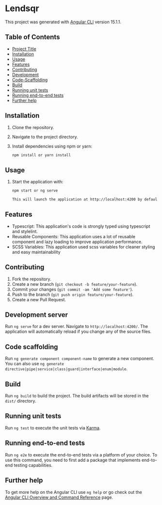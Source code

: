 # Lendsqr

This project was generated with [Angular CLI](https://github.com/angular/angular-cli) version 15.1.1.

## Table of Contents

- [Project Title](#Lendsqr)
- [Installation](#installation)
- [Usage](#usage)
- [Features](#features)
- [Contributing](#contributing)
- [Development](#development-server)
- [Code-Scaffolding](#code-scaffolding)
- [Build](#build)
- [Running unit tests](#running-unit-tests)
- [Running end-to-end tests](#running-end-to-end-tests)
- [Further help](#further-help)

## Installation

1. Clone the repository.
2. Navigate to the project directory.
3. Install dependencies using npm or yarn:

   ```bash
   npm install or yarn install

## Usage

1. Start the application with:

   ```bash
   npm start or ng serve

   This will launch the application at http://localhost:4200 by default.

## Features

- Typescript: This application's code is strongly typed using typescript and stylelint.
- Reusable Components: This application uses a lot of reusable component and lazy loading to improve application performance.
- SCSS Variables: This application used scss variables for cleaner styling and easy maintainability

## Contributing

1. Fork the repository.
2. Create a new branch (`git checkout -b feature/your-feature`).
3. Commit your changes (`git commit -am 'Add some feature'`).
4. Push to the branch (`git push origin feature/your-feature`).
5. Create a new Pull Request.


## Development server

Run `ng serve` for a dev server. Navigate to `http://localhost:4200/`. The application will automatically reload if you change any of the source files.

## Code scaffolding

Run `ng generate component component-name` to generate a new component. You can also use `ng generate directive|pipe|service|class|guard|interface|enum|module`.

## Build

Run `ng build` to build the project. The build artifacts will be stored in the `dist/` directory.

## Running unit tests

Run `ng test` to execute the unit tests via [Karma](https://karma-runner.github.io).

## Running end-to-end tests

Run `ng e2e` to execute the end-to-end tests via a platform of your choice. To use this command, you need to first add a package that implements end-to-end testing capabilities.

## Further help

To get more help on the Angular CLI use `ng help` or go check out the [Angular CLI Overview and Command Reference](https://angular.io/cli) page.
